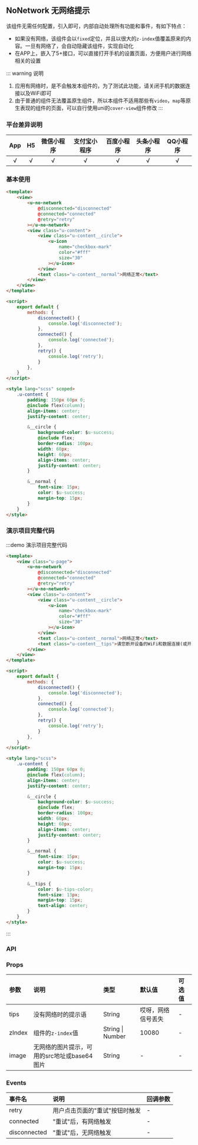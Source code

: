 ## NoNetwork 无网络提示 <to-api/>

<demo-model url="/pages/componentsC/noNetwork/noNetwork"></demo-model>


该组件无需任何配置，引入即可，内部自动处理所有功能和事件，有如下特点：
- 如果没有网络，该组件会以`fixed`定位，并且以很大的`z-index`值覆盖原来的内容。一旦有网络了，会自动隐藏该组件，实现自动化
- 在APP上，嵌入了5+接口，可以直接打开手机的设置页面，方便用户进行网络相关的设置

::: warning 说明
1. 应用有网络时，是不会触发本组件的，为了测试此功能，请关闭手机的数据连接以及WiFi即可
2. 由于普通的组件无法覆盖原生组件，所以本组件不适用那些有`video`，`map`等原生表现的组件的页面，可以自行使用uni的`cover-view`组件修改
:::

### 平台差异说明

|App|H5	|微信小程序	|支付宝小程序		|百度小程序	|头条小程序	|QQ小程序	|
|:-:|:-:|:-:		|:-:			|:-:		|:-:		|:-:		|
|√	|√	|√			|√				|√			|√			|√			|

### 基本使用

```html
<template>
	<view>
		<u-no-network
			@disconnected="disconnected"
			@connected="connected"
			@retry="retry"
		></u-no-network>
		<view class="u-content">
			<view class="u-content__circle">
				<u-icon
					name="checkbox-mark"
					color="#fff"
					size="30"
				></u-icon>
			</view>
			<text class="u-content__normal">网络正常</text>
		</view>
	</view>
</template>

<script>
	export default {
		methods: {
			disconnected() {
				console.log('disconnected');
			},
			connected() {
				console.log('connected');
			},
			retry() {
				console.log('retry');
			}
		},
	}
</script>

<style lang="scss" scoped>
	.u-content {
		padding: 150px 60px 0;
		@include flex(column);
		align-items: center;
		justify-content: center;

		&__circle {
			background-color: $u-success;
			@include flex;
			border-radius: 100px;
			width: 60px;
			height: 60px;
			align-items: center;
			justify-content: center;
		}

		&__normal {
			font-size: 15px;
			color: $u-success;
			margin-top: 15px;
		}
	}
</style>
```

### 演示项目完整代码
:::demo 演示项目完整代码
```html
<template>
	<view class="u-page">
		<u-no-network
			@disconnected="disconnected"
			@connected="connected"
			@retry="retry"
		></u-no-network>
		<view class="u-content">
			<view class="u-content__circle">
				<u-icon
					name="checkbox-mark"
					color="#fff"
					size="30"
				></u-icon>
			</view>
			<text class="u-content__normal">网络正常</text>
			<text class="u-content__tips">请您断开设备的WiFi和数据连接(或开启飞行模式)，即可看到效果</text>
		</view>
	</view>
</template>

<script>
	export default {
		methods: {
			disconnected() {
				console.log('disconnected');
			},
			connected() {
				console.log('connected');
			},
			retry() {
				console.log('retry');
			}
		},
	}
</script>

<style lang="scss">
	.u-content {
		padding: 150px 60px 0;
		@include flex(column);
		align-items: center;
		justify-content: center;

		&__circle {
			background-color: $u-success;
			@include flex;
			border-radius: 100px;
			width: 60px;
			height: 60px;
			align-items: center;
			justify-content: center;
		}

		&__normal {
			font-size: 15px;
			color: $u-success;
			margin-top: 15px;
		}

		&__tips {
			color: $u-tips-color;
			font-size: 13px;
			margin-top: 15px;
			text-align: center;
		}
	}
</style>

```
:::

### API

### Props

| 参数	| 说明										| 类型					| 默认值				| 可选值	|
| :-	| :-										| :-					| :-				| :-	|
| tips	| 没有网络时的提示语							| String				| 哎呀，网络信号丢失	| -		|
| zIndex| 组件的`z-index`值							| String &#124; Number	| 10080				| -		|
| image	| 无网络的图片提示，可用的src地址或base64图片	| String				| -					| -		|

### Events


| 事件名			| 说明							| 回调参数	|
| :-			| :-							| :-		|
| retry			| 用户点击页面的"重试"按钮时触发	| -			|
| connected		| "重试"后，有网络触发			| -			|
| disconnected	| "重试"后，无网络触发			| -			|

